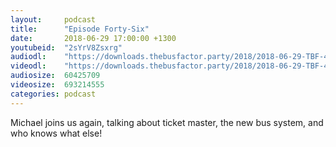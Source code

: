 ```yaml
---
layout:     podcast
title:      "Episode Forty-Six"
date:       2018-06-29 17:00:00 +1300
youtubeid:  "2sYrV8Zsxrg"
audiodl:    "https://downloads.thebusfactor.party/2018/2018-06-29-TBF-46.mp3"
videodl:    "https://downloads.thebusfactor.party/2018/2018-06-29-TBF-46.mp4"
audiosize:  60425709
videosize:  693214555
categories: podcast
---
```

Michael joins us again, talking about ticket master, the new bus system, and who knows what else!

